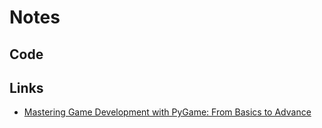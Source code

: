 # Notes

## Code

## Links

* [Mastering Game Development with PyGame: From Basics to Advance](https://www.amazon.co.uk/Mastering-Game-Development-PyGame-Techniques/dp/B0CN4P9WTP)

